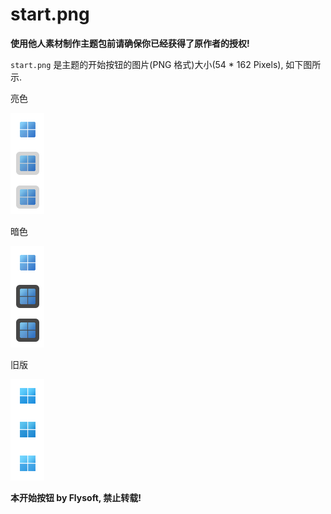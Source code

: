 # start.png

**使用他人素材制作主题包前请确保你已经获得了原作者的授权!**

`start.png` 是主题的开始按钮的图片(PNG 格式)大小(54 * 162 Pixels), 如下图所示.

亮色

![](img/start_light.png)

暗色

![](img/start_dark.png)

旧版

![](img/start.png)

**本开始按钮 by Flysoft, 禁止转载!**